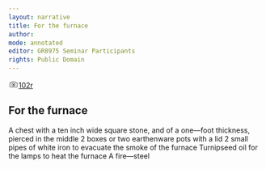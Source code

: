 ```yaml
---
layout: narrative
title: For the furnace
author:
mode: annotated
editor: GR8975 Seminar Participants
rights: Public Domain
---
```


 <a href="http://gallica.bnf.fr/ark:/12148/btv1b10500001g/f209.image"><img src="../assets/photo-icon.png" alt="folio images" style="display:inline-block; margin-bottom:-3px;">102r</a><br/> 
## For the furnace

  A chest with a ten inch wide square stone, and of a one—foot thickness, pierced in the middle 2 boxes or two earthenware pots with a lid 2 small pipes of white iron to evacuate the smoke of the furnace Turnipseed oil for the lamps to heat the furnace A fire—steel  